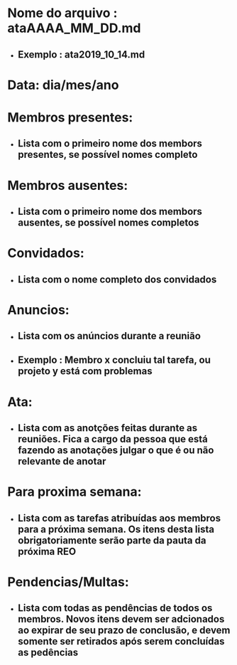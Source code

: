 # Nome do arquivo : ataAAAA_MM_DD.md
- ## Exemplo : ata2019_10_14.md
  
# Data: dia/mes/ano

# Membros presentes:
- ##  Lista com o primeiro nome dos membors presentes, se possível nomes completo

# Membros ausentes:
 - ##  Lista com o primeiro nome dos membors ausentes, se possível nomes completos

# Convidados:
- ##  Lista com o nome completo dos convidados

# Anuncios:
- ##  Lista com os anúncios durante a reunião
- ##  Exemplo : Membro x concluiu tal tarefa, ou projeto y está com problemas

# Ata:
- ##  Lista com as anotções feitas durante as reuniões. Fica a cargo da pessoa que está fazendo as anotações julgar o que é ou não relevante de anotar

# Para proxima semana:
- ##  Lista com as tarefas atribuídas aos membros para a próxima semana. Os itens desta lista obrigatoriamente serão parte da pauta da próxima REO

# Pendencias/Multas:
- ##  Lista com todas as pendências de todos os membros. Novos itens devem ser adcionados ao expirar de seu prazo de conclusão, e devem somente ser retirados após serem concluídas as pedências